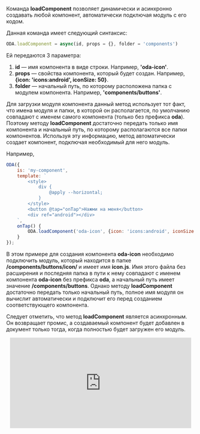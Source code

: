 Команда **loadComponent** позволяет динамически и асинхронно создавать любой компонент, автоматически подключая модуль с его кодом.

Данная команда имеет следующий синтаксис:

```javascript
ODA.loadComponent = async(id, props = {}, folder = 'components')
```

Ей передаются 3 параметра:

1. **id** — имя компонента в виде строки. Например, **'oda-icon'**.
1. **props** — свойства компонента, который будет создан. Например, **{icon: 'icons:android', iconSize: 50}**.
1. **folder** — начальный путь, по которому расположена папка с модулем компонента. Например, **'components/buttons'**.

Для загрузки модуля компонента данный метод использует тот факт, что имена модуля и папки, в которой он располагается, по умолчанию совпадают с именем самого компонента (только без префикса **oda**). Поэтому методу **loadComponent** достаточно передать только имя компонента и начальный путь, по которому располагаются все папки компонентов. Используя эту информацию, метод автоматически создает компонент, подключая необходимый для него модуль.

Например,

```javascript run_line_edit_loadoda_[my-component.js]_h=100_
ODA({
    is: 'my-component',
    template: `
        <style>
            div {
                @apply --horizontal;
            }
        </style>
        <button @tap="onTap">Нажми на меня</button>
        <div ref="android"></div>
    `,
    onTap() {
        ODA.loadComponent('oda-icon', {icon: 'icons:android', iconSize: 50}, 'components/buttons').then(el =>this.$refs.android.append(el));
    }
});
```

В этом примере для создания компонента **oda-icon** необходимо подключить модуль, который находится в папке **/components/buttons/icon/** и имеет имя **icon.js**. Имя этого файла без расширения и последняя папка в пути к нему совпадают с именем компонента **oda-icon** без префикса **oda**, а начальный путь имеет значение **/components/buttons**. Однако методу **loadComponent** достаточно передать только начальный путь, полное имя модуля он вычислит автоматически и подключит его перед созданием соответствующего компонента.

Следует отметить, что метод **loadComponent** является асинхронным. Он возвращает промис, а создаваемый компонент будет добавлен в документ только тогда, когда полностью будет загружен его модуль.

<div style="position:relative;padding-bottom:48%; margin:10px">
    <iframe src="https://www.youtube.com/embed/RhFPBKrLBJg?start=0" frameborder="0" allow="accelerometer; autoplay; encrypted-media; gyroscope; picture-in-picture" allowfullscreen
    	style="position:absolute;width:100%;height:100%;"></iframe>
</div>
